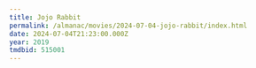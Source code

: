 ```yaml
---
title: Jojo Rabbit
permalink: /almanac/movies/2024-07-04-jojo-rabbit/index.html
date: 2024-07-04T21:23:00.000Z
year: 2019
tmdbid: 515001
---
```


